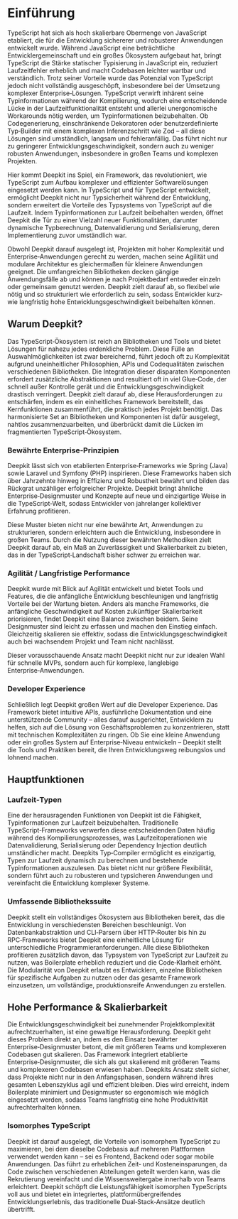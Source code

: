 # Einführung

TypeScript hat sich als hoch skalierbare Obermenge von JavaScript etabliert, die für die Entwicklung sichererer und robusterer Anwendungen entwickelt wurde. Während JavaScript eine beträchtliche Entwicklergemeinschaft und ein großes Ökosystem aufgebaut hat, bringt TypeScript die Stärke statischer Typisierung in JavaScript ein, reduziert Laufzeitfehler erheblich und macht Codebasen leichter wartbar und verständlich. Trotz seiner Vorteile wurde das Potenzial von TypeScript jedoch nicht vollständig ausgeschöpft, insbesondere bei der Umsetzung komplexer Enterprise‑Lösungen. TypeScript verwirft inhärent seine Typinformationen während der Kompilierung, wodurch eine entscheidende Lücke in der Laufzeitfunktionalität entsteht und allerlei unergonomische Workarounds nötig werden, um Typinformationen beizubehalten. Ob Codegenerierung, einschränkende Dekoratoren oder benutzerdefinierte Typ‑Builder mit einem komplexen Inferenzschritt wie Zod – all diese Lösungen sind umständlich, langsam und fehleranfällig. Das führt nicht nur zu geringerer Entwicklungsgeschwindigkeit, sondern auch zu weniger robusten Anwendungen, insbesondere in großen Teams und komplexen Projekten.

Hier kommt Deepkit ins Spiel, ein Framework, das revolutioniert, wie TypeScript zum Aufbau komplexer und effizienter Softwarelösungen eingesetzt werden kann. In TypeScript und für TypeScript entwickelt, ermöglicht Deepkit nicht nur Typsicherheit während der Entwicklung, sondern erweitert die Vorteile des Typsystems von TypeScript auf die Laufzeit. Indem Typinformationen zur Laufzeit beibehalten werden, öffnet Deepkit die Tür zu einer Vielzahl neuer Funktionalitäten, darunter dynamische Typberechnung, Datenvalidierung und Serialisierung, deren Implementierung zuvor umständlich war.

Obwohl Deepkit darauf ausgelegt ist, Projekten mit hoher Komplexität und Enterprise‑Anwendungen gerecht zu werden, machen seine Agilität und modulare Architektur es gleichermaßen für kleinere Anwendungen geeignet. Die umfangreichen Bibliotheken decken gängige Anwendungsfälle ab und können je nach Projektbedarf entweder einzeln oder gemeinsam genutzt werden. Deepkit zielt darauf ab, so flexibel wie nötig und so strukturiert wie erforderlich zu sein, sodass Entwickler kurz‑ wie langfristig hohe Entwicklungsgeschwindigkeit beibehalten können.

## Warum Deepkit?

Das TypeScript‑Ökosystem ist reich an Bibliotheken und Tools und bietet Lösungen für nahezu jedes erdenkliche Problem. Diese Fülle an Auswahlmöglichkeiten ist zwar bereichernd, führt jedoch oft zu Komplexität aufgrund uneinheitlicher Philosophien, APIs und Codequalitäten zwischen verschiedenen Bibliotheken. Die Integration dieser disparaten Komponenten erfordert zusätzliche Abstraktionen und resultiert oft in viel Glue‑Code, der schnell außer Kontrolle gerät und die Entwicklungsgeschwindigkeit drastisch verringert. Deepkit zielt darauf ab, diese Herausforderungen zu entschärfen, indem es ein einheitliches Framework bereitstellt, das Kernfunktionen zusammenführt, die praktisch jedes Projekt benötigt. Das harmonisierte Set an Bibliotheken und Komponenten ist dafür ausgelegt, nahtlos zusammenzuarbeiten, und überbrückt damit die Lücken im fragmentierten TypeScript‑Ökosystem.

### Bewährte Enterprise‑Prinzipien

Deepkit lässt sich von etablierten Enterprise‑Frameworks wie Spring (Java) sowie Laravel und Symfony (PHP) inspirieren. Diese Frameworks haben sich über Jahrzehnte hinweg in Effizienz und Robustheit bewährt und bilden das Rückgrat unzähliger erfolgreicher Projekte. Deepkit bringt ähnliche Enterprise‑Designmuster und Konzepte auf neue und einzigartige Weise in die TypeScript‑Welt, sodass Entwickler von jahrelanger kollektiver Erfahrung profitieren.

Diese Muster bieten nicht nur eine bewährte Art, Anwendungen zu strukturieren, sondern erleichtern auch die Entwicklung, insbesondere in großen Teams. Durch die Nutzung dieser bewährten Methodiken zielt Deepkit darauf ab, ein Maß an Zuverlässigkeit und Skalierbarkeit zu bieten, das in der TypeScript‑Landschaft bisher schwer zu erreichen war.

### Agilität / Langfristige Performance

Deepkit wurde mit Blick auf Agilität entwickelt und bietet Tools und Features, die die anfängliche Entwicklung beschleunigen und langfristig Vorteile bei der Wartung bieten. Anders als manche Frameworks, die anfängliche Geschwindigkeit auf Kosten zukünftiger Skalierbarkeit priorisieren, findet Deepkit eine Balance zwischen beidem. Seine Designmuster sind leicht zu erfassen und machen den Einstieg einfach. Gleichzeitig skalieren sie effektiv, sodass die Entwicklungsgeschwindigkeit auch bei wachsendem Projekt und Team nicht nachlässt. 

Dieser vorausschauende Ansatz macht Deepkit nicht nur zur idealen Wahl für schnelle MVPs, sondern auch für komplexe, langlebige Enterprise‑Anwendungen.

### Developer Experience

Schließlich legt Deepkit großen Wert auf die Developer Experience. Das Framework bietet intuitive APIs, ausführliche Dokumentation und eine unterstützende Community – alles darauf ausgerichtet, Entwicklern zu helfen, sich auf die Lösung von Geschäftsproblemen zu konzentrieren, statt mit technischen Komplexitäten zu ringen. Ob Sie eine kleine Anwendung oder ein großes System auf Enterprise‑Niveau entwickeln – Deepkit stellt die Tools und Praktiken bereit, die Ihren Entwicklungsweg reibungslos und lohnend machen.

## Hauptfunktionen

### Laufzeit‑Typen

Eine der herausragenden Funktionen von Deepkit ist die Fähigkeit, Typinformationen zur Laufzeit beizubehalten. Traditionelle TypeScript‑Frameworks verwerfen diese entscheidenden Daten häufig während des Kompilierungsprozesses, was Laufzeitoperationen wie Datenvalidierung, Serialisierung oder Dependency Injection deutlich umständlicher macht. Deepkits Typ‑Compiler ermöglicht es einzigartig, Typen zur Laufzeit dynamisch zu berechnen und bestehende Typinformationen auszulesen. Das bietet nicht nur größere Flexibilität, sondern führt auch zu robusteren und typsicheren Anwendungen und vereinfacht die Entwicklung komplexer Systeme.

### Umfassende Bibliothekssuite

Deepkit stellt ein vollständiges Ökosystem aus Bibliotheken bereit, das die Entwicklung in verschiedensten Bereichen beschleunigt. Von Datenbankabstraktion und CLI‑Parsern über HTTP‑Router bis hin zu RPC‑Frameworks bietet Deepkit eine einheitliche Lösung für unterschiedliche Programmieranforderungen. Alle diese Bibliotheken profitieren zusätzlich davon, das Typsystem von TypeScript zur Laufzeit zu nutzen, was Boilerplate erheblich reduziert und die Code‑Klarheit erhöht. Die Modularität von Deepkit erlaubt es Entwicklern, einzelne Bibliotheken für spezifische Aufgaben zu nutzen oder das gesamte Framework einzusetzen, um vollständige, produktionsreife Anwendungen zu erstellen.

## Hohe Performance & Skalierbarkeit

Die Entwicklungsgeschwindigkeit bei zunehmender Projektkomplexität aufrechtzuerhalten, ist eine gewaltige Herausforderung. Deepkit geht dieses Problem direkt an, indem es den Einsatz bewährter Enterprise‑Designmuster betont, die mit größeren Teams und komplexeren Codebasen gut skalieren. Das Framework integriert etablierte Enterprise‑Designmuster, die sich als gut skalierend mit größeren Teams und komplexeren Codebasen erwiesen haben. Deepkits Ansatz stellt sicher, dass Projekte nicht nur in den Anfangsphasen, sondern während ihres gesamten Lebenszyklus agil und effizient bleiben. Dies wird erreicht, indem Boilerplate minimiert und Designmuster so ergonomisch wie möglich eingesetzt werden, sodass Teams langfristig eine hohe Produktivität aufrechterhalten können.

### Isomorphes TypeScript

Deepkit ist darauf ausgelegt, die Vorteile von isomorphem TypeScript zu maximieren, bei dem dieselbe Codebasis auf mehreren Plattformen verwendet werden kann – sei es Frontend, Backend oder sogar mobile Anwendungen. Das führt zu erheblichen Zeit‑ und Kosteneinsparungen, da Code zwischen verschiedenen Abteilungen geteilt werden kann, was die Rekrutierung vereinfacht und die Wissensweitergabe innerhalb von Teams erleichtert. Deepkit schöpft die Leistungsfähigkeit isomorphen TypeScripts voll aus und bietet ein integriertes, plattformübergreifendes Entwicklungserlebnis, das traditionelle Dual‑Stack‑Ansätze deutlich übertrifft.